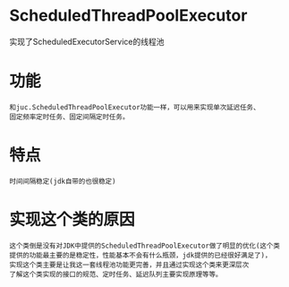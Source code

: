 # ScheduledThreadPoolExecutor
 实现了ScheduledExecutorService的线程池
 
# 功能
    和juc.ScheduledThreadPoolExecutor功能一样，可以用来实现单次延迟任务、
    固定频率定时任务、固定间隔定时任务。
    
    
# 特点
    时间间隔稳定(jdk自带的也很稳定)
# 实现这个类的原因
    这个类倒是没有对JDK中提供的ScheduledThreadPoolExecutor做了明显的优化(这个类
    提供的功能最主要的是稳定性，性能基本不会有什么瓶颈，jdk提供的已经很好满足了)，
    实现这个类主要是让我这一套线程池功能更完善，并且通过实现这个类来更深层次
    了解这个类实现的接口的规范、定时任务、延迟队列主要实现原理等等。
   
          

    
